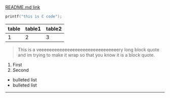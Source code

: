 [README.md link](https://github.com/Wabdgz/IT2040-CHALLENGE-1/blob/master/README.md)

```C++
printf("this is C code");
```
table|table1|table2
---|---|---
1|2|3

>This is a veeeeeeeeeeeeeeeeeeeeeeeeeeeeeeery long block quote and im trying to make it wrap so that you know it is a block quote.

1. First
2. Second

  * bulleted list
  * bulleted list

---
